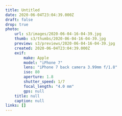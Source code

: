 ```yaml
---
title: Untitled
date: 2020-06-04T23:04:39.000Z
draft: false
drop: true
photo:
    url: s3/images/2020-06-04-16-04-39.jpg
    thumb: s3/thumbs/2020-06-04-16-04-39.jpg
    preview: s3/previews/2020-06-04-16-04-39.jpg
    created: 2020-06-04T23:04:39.000Z
    exif:
        make: Apple
        model: "iPhone 7"
        lens: "iPhone 7 back camera 3.99mm f/1.8"
        iso: 80
        aperture: 1.8
        shutter_speed: 1/7
        focal_length: "4.0 mm"
        gps: null
    title: null
    caption: null
links: []
---
```

